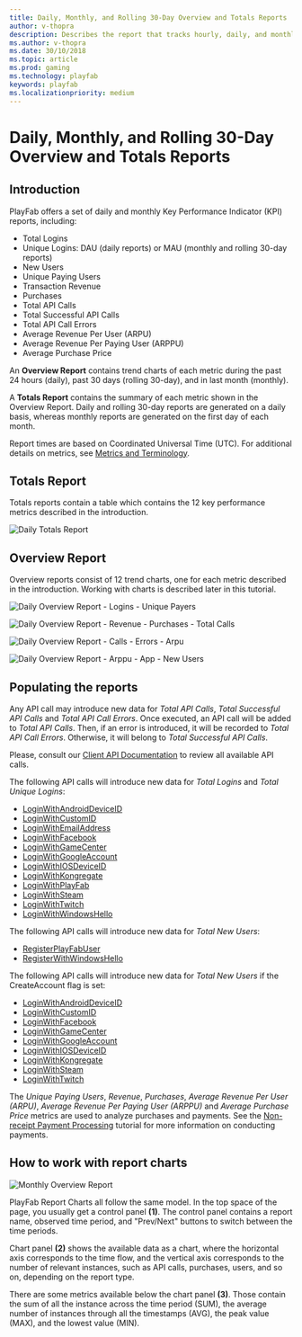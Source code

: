 ```yaml
---
title: Daily, Monthly, and Rolling 30-Day Overview and Totals Reports
author: v-thopra
description: Describes the report that tracks hourly, daily, and monthly logins, revenue, and API usage.
ms.author: v-thopra
ms.date: 30/10/2018
ms.topic: article
ms.prod: gaming
ms.technology: playfab
keywords: playfab
ms.localizationpriority: medium
---
```


# Daily, Monthly, and Rolling 30-Day Overview and Totals Reports

## Introduction

PlayFab offers a set of daily and monthly Key Performance Indicator (KPI) reports, including:

- Total Logins
- Unique Logins: DAU (daily reports) or MAU (monthly and rolling 30-day reports)
- New Users
- Unique Paying Users
- Transaction Revenue
- Purchases
- Total API Calls
- Total Successful API Calls
- Total API Call Errors
- Average Revenue Per User (ARPU)
- Average Revenue Per Paying User (ARPPU)
- Average Purchase Price

An **Overview Report** contains trend charts of each metric during the past 24 hours (daily), past 30 days (rolling 30-day), and in last month (monthly). 

A **Totals Report** contains the summary of each metric shown in the Overview Report. Daily and rolling 30-day reports are generated on a daily basis, whereas monthly reports are generated on the first day of each month.

Report times are based on Coordinated Universal Time (UTC). For additional details on metrics, see [Metrics and Terminology](../metrics/metrics-and-terminology.md).

## Totals Report

Totals reports contain a table which contains the 12 key performance metrics described in the introduction.

![Daily Totals Report](media/tutorials/daily-totals-report.png)  

## Overview Report

Overview reports consist of 12 trend charts, one for each metric described in the introduction. Working with charts is described later in this tutorial.

![Daily Overview Report - Logins - Unique Payers](media/tutorials/daily-overview-report-logins-unique-payers.png)  

![Daily Overview Report - Revenue - Purchases - Total Calls](media/tutorials/daily-overview-report-revenue-purchases-total-calls.png)  

![Daily Overview Report - Calls - Errors - Arpu](media/tutorials/daily-overview-report-calls-errors-arpu.png)  

![Daily Overview Report - Arppu - App - New Users](media/tutorials/daily-overview-report-arppu-app-new-users.png)  

## Populating the reports

Any API call may introduce new data for *Total API Calls*, *Total Successful API Calls* and *Total API Call Errors*. Once executed, an API call will be added to *Total API Calls*. Then, if an error is introduced, it will be recorded to *Total API Call Errors*. Otherwise, it will belong to *Total Successful API Calls*.

Please, consult our [Client API Documentation](https://api.playfab.com/documentation/client) to review all available API calls.

The following API calls will introduce new data for *Total Logins* and *Total Unique Logins*:

- [LoginWithAndroidDeviceID](https://api.playfab.com/documentation/client/method/LoginWithAndroidDeviceID)
- [LoginWithCustomID](https://api.playfab.com/documentation/client/method/LoginWithCustomID)
- [LoginWithEmailAddress](https://api.playfab.com/documentation/client/method/LoginWithEmailAddress)
- [LoginWithFacebook](https://api.playfab.com/documentation/client/method/LoginWithFacebook)
- [LoginWithGameCenter](https://api.playfab.com/documentation/client/method/LoginWithGameCenter)
- [LoginWithGoogleAccount](https://api.playfab.com/documentation/client/method/LoginWithGoogleAccount)
- [LoginWithIOSDeviceID](https://api.playfab.com/documentation/client/method/LoginWithIOSDeviceID)
- [LoginWithKongregate](https://api.playfab.com/documentation/client/method/LoginWithKongregate)
- [LoginWithPlayFab](https://api.playfab.com/documentation/client/method/LoginWithPlayFab)
- [LoginWithSteam](https://api.playfab.com/documentation/client/method/LoginWithSteam)
- [LoginWithTwitch](https://api.playfab.com/documentation/client/method/LoginWithTwitch)
- [LoginWithWindowsHello](https://api.playfab.com/documentation/client/method/LoginWithWindowsHello)

The following API calls will introduce new data for *Total New Users*:

- [RegisterPlayFabUser](https://api.playfab.com/documentation/client/method/RegisterPlayFabUser)
- [RegisterWithWindowsHello](https://api.playfab.com/documentation/client/method/RegisterWithWindowsHello)

The following API calls will introduce new data for *Total New Users* if the CreateAccount flag is set:

- [LoginWithAndroidDeviceID](https://api.playfab.com/documentation/client/method/LoginWithAndroidDeviceID)
- [LoginWithCustomID](https://api.playfab.com/documentation/client/method/LoginWithCustomID)
- [LoginWithFacebook](https://api.playfab.com/documentation/client/method/LoginWithFacebook)
- [LoginWithGameCenter](https://api.playfab.com/documentation/client/method/LoginWithGameCenter)
- [LoginWithGoogleAccount](https://api.playfab.com/documentation/client/method/LoginWithGoogleAccount)
- [LoginWithIOSDeviceID](https://api.playfab.com/documentation/client/method/LoginWithIOSDeviceID)
- [LoginWithKongregate](https://api.playfab.com/documentation/client/method/LoginWithKongregate)
- [LoginWithSteam](https://api.playfab.com/documentation/client/method/LoginWithSteam)
- [LoginWithTwitch](https://api.playfab.com/documentation/client/method/LoginWithTwitch)

The *Unique Paying Users*, *Revenue*, *Purchases*, *Average Revenue Per User (ARPU)*, *Average Revenue Per Paying User (ARPPU)* and *Average Purchase Price* metrics are used to analyze purchases and payments. See the [Non-receipt Payment Processing](../../commerce/economy/non-receipt-payment-processing.md) tutorial for more information on conducting payments.

## How to work with report charts

![Monthly Overview Report](media/tutorials/monthly-overview-report.png)  

PlayFab Report Charts all follow the same model. In the top space of the page, you usually get a control panel **(1)**. The control panel contains a report name, observed time period, and "Prev/Next" buttons to switch between the time periods.

Chart panel **(2)** shows the available data as a chart, where the horizontal axis corresponds to the time flow, and the vertical axis corresponds to the number of relevant instances, such as API calls, purchases, users, and so on, depending on the report type.

There are some metrics available below the chart panel **(3)**. Those contain the sum of all the instance across the time period (SUM), the average number of instances through all the timestamps (AVG), the peak value (MAX), and the lowest value (MIN).
